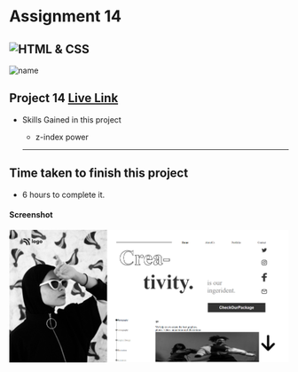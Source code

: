 # Assignment 14
![HTML & CSS](https://img.shields.io/badge/HTML-CSS-orange)
---
![name](https://img.shields.io/badge/Ehraz%20Ahmad-Full%20stack%20developer-green)

## Project 14 [Live Link](https://nimble-gaufre-067290.netlify.app/)

-   Skills Gained in this project
    -   z-index power

    ---

## Time taken to finish this project

-   6 hours to complete it.

#### Screenshot

![Desktop](./Project14.png)